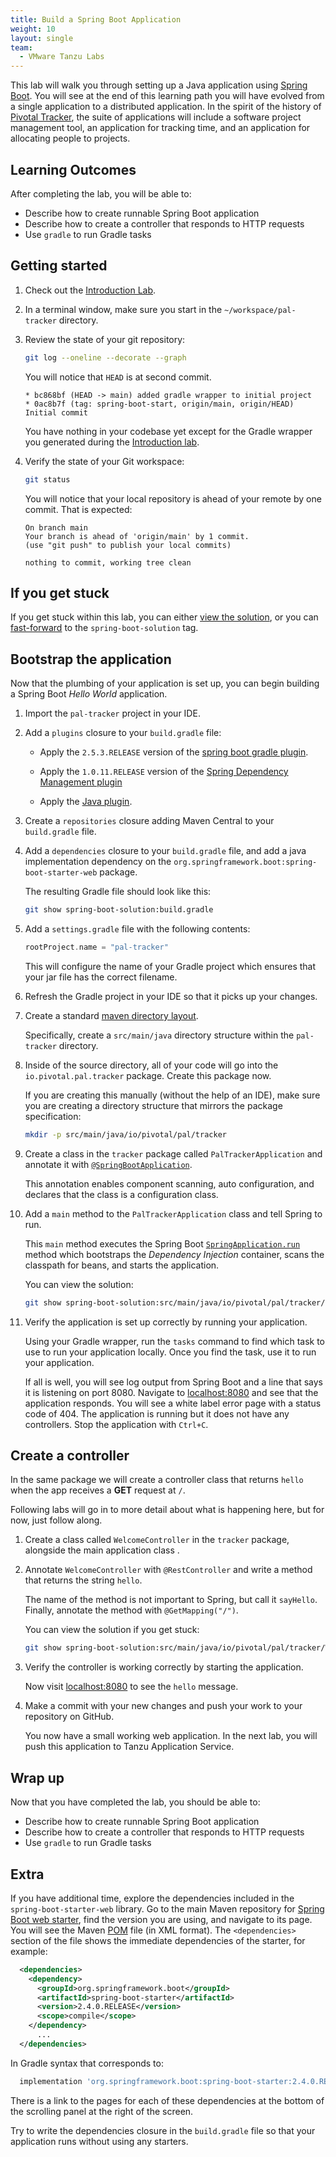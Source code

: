 ```yaml
---
title: Build a Spring Boot Application
weight: 10
layout: single
team:
  - VMware Tanzu Labs
---
```


This lab will walk you through setting up a Java application using
[Spring Boot](https://projects.spring.io/spring-boot/).
You will see at the end of this learning path you will have evolved
from a single application to a distributed application.
In the spirit of the history of [Pivotal Tracker](https://www.pivotaltracker.com/),
the suite of applications will include a software project management
tool, an application for tracking time, and an application for
allocating people to projects.

## Learning Outcomes

After completing the lab, you will be able to:

- Describe how to create runnable Spring Boot application
- Describe how to create a controller that responds to HTTP requests
- Use `gradle` to run Gradle tasks

## Getting started

1.  Check out the
    [Introduction Lab](../intro/).

1.  In a terminal window,
    make sure you start in the `~/workspace/pal-tracker` directory.

1.  Review the state of your git repository:

    ```bash
    git log --oneline --decorate --graph
    ```

    You will notice that `HEAD` is at second commit.

    ```no-highlight
    * bc868bf (HEAD -> main) added gradle wrapper to initial project
    * 0ac8b7f (tag: spring-boot-start, origin/main, origin/HEAD) Initial commit
    ```

    You have nothing in your codebase yet except for the Gradle wrapper
    you generated during the
    [Introduction lab](../intro/).

1.  Verify the state of your Git workspace:

    ```bash
    git status
    ```

    You will notice that your local repository is ahead of your
    remote by one commit.
    That is expected:

    ```no-highlight
    On branch main
    Your branch is ahead of 'origin/main' by 1 commit.
    (use "git push" to publish your local commits)

    nothing to commit, working tree clean
    ```

## If you get stuck

If you get stuck within this lab,
you can either
[view the solution](../intro/#view-a-solution),
or you can
[fast-forward](../intro/#fast-forward) to the `spring-boot-solution` tag.

## Bootstrap the application

Now that the plumbing of your application is set up,
you can begin building a Spring Boot _Hello World_ application.

1.  Import the `pal-tracker` project in your IDE.

1.  Add a `plugins` closure to your `build.gradle` file:

    -   Apply the `2.5.3.RELEASE` version of the
        [spring boot gradle plugin](https://docs.spring.io/spring-boot/docs/current/reference/html/build-tool-plugins-gradle-plugin.html).

    -   Apply the `1.0.11.RELEASE` version of the
        [Spring Dependency Management plugin](https://plugins.gradle.org/plugin/io.spring.dependency-management)

    -   Apply the
        [Java plugin](https://docs.gradle.org/current/userguide/java_plugin.html).

1.  Create a `repositories` closure adding Maven Central to your
    `build.gradle` file.

1.  Add a `dependencies` closure to your `build.gradle` file,
    and add a java implementation dependency on the
    `org.springframework.boot:spring-boot-starter-web` package.

    The resulting Gradle file should look like this:

    ```bash
    git show spring-boot-solution:build.gradle
    ```

1.  Add a `settings.gradle` file with the following contents:

    ```groovy
    rootProject.name = "pal-tracker"
    ```

    This will configure the name of your Gradle project which ensures
    that your jar file has the correct filename.

1.  Refresh the Gradle project in your IDE so that it picks up
    your changes.

1.  Create a standard
    [maven directory layout](https://maven.apache.org/guides/introduction/introduction-to-the-standard-directory-layout.html).

    Specifically, create a `src/main/java` directory structure within
    the `pal-tracker` directory.

1.  Inside of the source directory, all of your code will go into
    the `io.pivotal.pal.tracker` package.
    Create this package now.

    If you are creating this manually
    (without the help of an IDE),
    make sure you are creating a directory structure that mirrors
    the package specification:

    ```bash
    mkdir -p src/main/java/io/pivotal/pal/tracker
    ```

1.  Create a class in the `tracker` package called
    `PalTrackerApplication` and annotate it with
    [`@SpringBootApplication`](https://docs.spring.io/autorepo/docs/spring-boot/current/api/org/springframework/boot/autoconfigure/SpringBootApplication.html).

    This annotation enables component scanning, auto configuration, and
    declares that the class is a configuration class.

1.  Add a `main` method to the `PalTrackerApplication` class and
    tell Spring to run.

    This `main` method executes the Spring Boot
    [`SpringApplication.run`](https://docs.spring.io/spring-boot/docs/current/api/org/springframework/boot/SpringApplication.html)
    method which bootstraps the _Dependency Injection_ container, scans
    the classpath for beans, and starts the application.

    You can view the solution:

    ```bash
    git show spring-boot-solution:src/main/java/io/pivotal/pal/tracker/PalTrackerApplication.java
    ```

1.  Verify the application is set up correctly by running your
    application.

    Using your Gradle wrapper, run the `tasks` command to find which
    task to use to run your application locally.
    Once you find the task, use it to run your application.

    If all is well, you will see log output from Spring Boot and a
    line that says it is listening on port 8080.
    Navigate to [localhost:8080](http://localhost:8080) and see that the
    application responds.
    You will see a white label error page with a status code of 404.
    The application is running but it does not have any controllers.
    Stop the application with `Ctrl+C`.

## Create a controller

In the same package we will create a controller class that returns
`hello` when the app receives a __GET__ request at `/`.

Following labs will go in to more detail about what is happening here,
but for now, just follow along.

1.  Create a class called `WelcomeController` in the `tracker` package,
    alongside the main application class .

1.  Annotate `WelcomeController` with `@RestController` and write a
    method that returns the string `hello`.

    The name of the method is not important to Spring, but call it
    `sayHello`.
    Finally, annotate the method with `@GetMapping("/")`.

    You can view the solution if you get stuck:

    ```bash
    git show spring-boot-solution:src/main/java/io/pivotal/pal/tracker/WelcomeController.java
    ```

1.  Verify the controller is working correctly by starting the
    application.

    Now visit [localhost:8080](http://localhost:8080) to see the `hello`
    message.

1.  Make a commit with your new changes and push your work to your
    repository on GitHub.

    You now have a small working web application.
    In the next lab,
    you will push this application to Tanzu Application Service.

## Wrap up

Now that you have completed the lab, you should be able to:

- Describe how to create runnable Spring Boot application
- Describe how to create a controller that responds to HTTP requests
- Use `gradle` to run Gradle tasks

## Extra

If you have additional time, explore the dependencies included in the
`spring-boot-starter-web` library.
Go to the main Maven repository for [Spring Boot web starter](https://search.maven.org/artifact/org.springframework.boot/spring-boot-starter-web),
find the version you are using, and navigate to its page.
You will see the Maven [POM](https://maven.apache.org/guides/introduction/introduction-to-the-pom.html)
file (in XML format).
The `<dependencies>` section of the file shows the immediate dependencies
of the starter, for example:

```xml
  <dependencies>
    <dependency>
      <groupId>org.springframework.boot</groupId>
      <artifactId>spring-boot-starter</artifactId>
      <version>2.4.0.RELEASE</version>
      <scope>compile</scope>
    </dependency>
      ...
  </dependencies>
```

In Gradle syntax that corresponds to:
```groovy
  implementation 'org.springframework.boot:spring-boot-starter:2.4.0.RELEASE'
```

There is a link to the pages for each of these dependencies at the bottom of the
scrolling panel at the right of the screen.

Try to write the dependencies closure in the `build.gradle` file so that
your application runs without using any starters.
